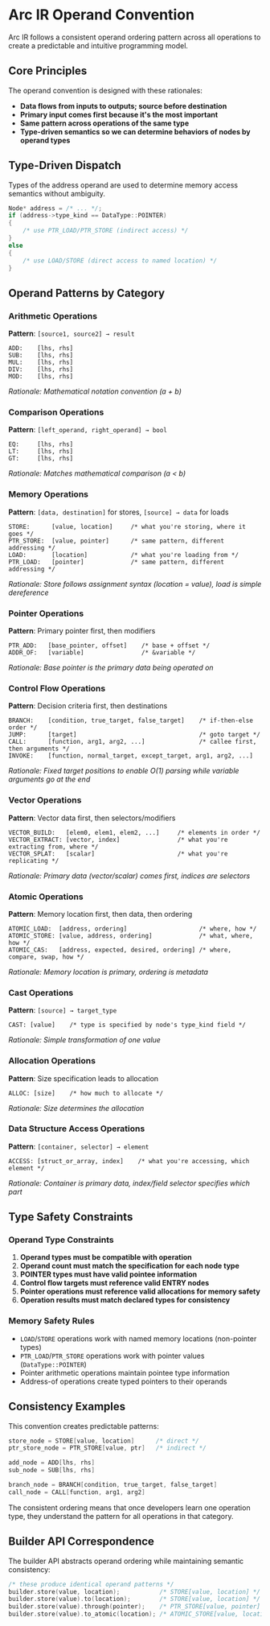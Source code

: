 # Arc IR Operand Convention

Arc IR follows a consistent operand ordering pattern across all operations to create a predictable and intuitive programming model.

## Core Principles

The operand convention is designed with these rationales:

- **Data flows from inputs to outputs; source before destination**
- **Primary input comes first because it's the most important**
- **Same pattern across operations of the same type**
- **Type-driven semantics so we can determine behaviors of nodes by operand types**

## Type-Driven Dispatch

Types of the address operand are used to determine memory access semantics without ambiguity.

```cpp
Node* address = /* ... */;
if (address->type_kind == DataType::POINTER) 
{
    /* use PTR_LOAD/PTR_STORE (indirect access) */
}
else 
{
    /* use LOAD/STORE (direct access to named location) */
}
```

## Operand Patterns by Category

### Arithmetic Operations
**Pattern**: `[source1, source2] → result`
```
ADD:    [lhs, rhs]
SUB:    [lhs, rhs] 
MUL:    [lhs, rhs]
DIV:    [lhs, rhs]
MOD:    [lhs, rhs]
```
*Rationale: Mathematical notation convention (a + b)*

### Comparison Operations

**Pattern**: `[left_operand, right_operand] → bool`
```
EQ:     [lhs, rhs]
LT:     [lhs, rhs]
GT:     [lhs, rhs]
```
*Rationale: Matches mathematical comparison (a < b)*

### Memory Operations

**Pattern**: `[data, destination]` for stores, `[source] → data` for loads
```
STORE:      [value, location]     /* what you're storing, where it goes */
PTR_STORE:  [value, pointer]      /* same pattern, different addressing */
LOAD:       [location]            /* what you're loading from */
PTR_LOAD:   [pointer]             /* same pattern, different addressing */
```
*Rationale: Store follows assignment syntax (location = value), load is simple dereference*

### Pointer Operations

**Pattern**: Primary pointer first, then modifiers
```
PTR_ADD:   [base_pointer, offset]    /* base + offset */
ADDR_OF:   [variable]                /* &variable */
```
*Rationale: Base pointer is the primary data being operated on*

### Control Flow Operations

**Pattern**: Decision criteria first, then destinations
```
BRANCH:    [condition, true_target, false_target]    /* if-then-else order */
JUMP:      [target]                                  /* goto target */
CALL:      [function, arg1, arg2, ...]               /* callee first, then arguments */
INVOKE:    [function, normal_target, except_target, arg1, arg2, ...]
```
*Rationale:  Fixed target positions to enable O(1) parsing while variable arguments go at the end*

### Vector Operations

**Pattern**: Vector data first, then selectors/modifiers
```
VECTOR_BUILD:   [elem0, elem1, elem2, ...]     /* elements in order */
VECTOR_EXTRACT: [vector, index]                /* what you're extracting from, where */
VECTOR_SPLAT:   [scalar]                       /* what you're replicating */
```
*Rationale: Primary data (vector/scalar) comes first, indices are selectors*

### Atomic Operations

**Pattern**: Memory location first, then data, then ordering
```
ATOMIC_LOAD:  [address, ordering]                    /* where, how */
ATOMIC_STORE: [value, address, ordering]             /* what, where, how */
ATOMIC_CAS:   [address, expected, desired, ordering] /* where, compare, swap, how */
```
*Rationale: Memory location is primary, ordering is metadata*

### Cast Operations

**Pattern**: `[source] → target_type`
```
CAST: [value]    /* type is specified by node's type_kind field */
```
*Rationale: Simple transformation of one value*

### Allocation Operations

**Pattern**: Size specification leads to allocation
```
ALLOC: [size]    /* how much to allocate */
```
*Rationale: Size determines the allocation*

### Data Structure Access Operations

**Pattern**: `[container, selector] → element`
```
ACCESS: [struct_or_array, index]    /* what you're accessing, which element */
```
*Rationale: Container is primary data, index/field selector specifies which part*

## Type Safety Constraints

### Operand Type Constraints

1. **Operand types must be compatible with operation**
2. **Operand count must match the specification for each node type**
3. **POINTER types must have valid pointee information**
4. **Control flow targets must reference valid ENTRY nodes**
5. **Pointer operations must reference valid allocations for memory safety**
6. **Operation results must match declared types for consistency**

### Memory Safety Rules

- `LOAD`/`STORE` operations work with named memory locations (non-pointer types)
- `PTR_LOAD`/`PTR_STORE` operations work with pointer values (`DataType::POINTER`)
- Pointer arithmetic operations maintain pointee type information
- Address-of operations create typed pointers to their operands

## Consistency Examples

This convention creates predictable patterns:

```cpp
store_node = STORE[value, location]      /* direct */
ptr_store_node = PTR_STORE[value, ptr]   /* indirect */

add_node = ADD[lhs, rhs]
sub_node = SUB[lhs, rhs]

branch_node = BRANCH[condition, true_target, false_target]
call_node = CALL[function, arg1, arg2]
```

The consistent ordering means that once developers learn one operation type, 
they understand the pattern for all operations in that category.

## Builder API Correspondence

The builder API abstracts operand ordering while maintaining semantic consistency:

```cpp
/* these produce identical operand patterns */
builder.store(value, location);           /* STORE[value, location] */
builder.store(value).to(location);        /* STORE[value, location] */
builder.store(value).through(pointer);    /* PTR_STORE[value, pointer] */
builder.store(value).to_atomic(location); /* ATOMIC_STORE[value, location, ordering] */
```
